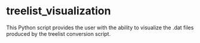 # treelist_visualization
This Python script provides the user with the ability to visualize the .dat files produced by the treelist conversion script. 
